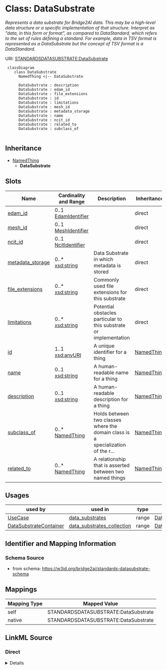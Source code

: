 # Class: DataSubstrate
_Represents a data substrate for Bridge2AI data. This may be a high-level data structure or a specific implementation of that structure. Interpret as "data, in this form or format", as compared to DataStandard, which refers to the set of rules defining a standard. For example, data in TSV format is represented as a DataSubstrate but the concept of TSV format is a DataStandard._




URI: [STANDARDSDATASUBSTRATE:DataSubstrate](https://w3id.org/bridge2ai/standards-datasubstrate-schema/DataSubstrate)



```mermaid
 classDiagram
    class DataSubstrate
      NamedThing <|-- DataSubstrate
      
      DataSubstrate : description
      DataSubstrate : edam_id
      DataSubstrate : file_extensions
      DataSubstrate : id
      DataSubstrate : limitations
      DataSubstrate : mesh_id
      DataSubstrate : metadata_storage
      DataSubstrate : name
      DataSubstrate : ncit_id
      DataSubstrate : related_to
      DataSubstrate : subclass_of
      
```





## Inheritance
* [NamedThing](NamedThing.md)
    * **DataSubstrate**



## Slots

| Name | Cardinality and Range | Description | Inheritance |
| ---  | --- | --- | --- |
| [edam_id](edam_id.md) | 0..1 <br/> [EdamIdentifier](EdamIdentifier.md) |  | direct |
| [mesh_id](mesh_id.md) | 0..1 <br/> [MeshIdentifier](MeshIdentifier.md) |  | direct |
| [ncit_id](ncit_id.md) | 0..1 <br/> [NcitIdentifier](NcitIdentifier.md) |  | direct |
| [metadata_storage](metadata_storage.md) | 0..* <br/> [xsd:string](xsd:string) | Data Substrate in which metadata is stored | direct |
| [file_extensions](file_extensions.md) | 0..* <br/> [xsd:string](xsd:string) | Commonly used file extensions for this substrate | direct |
| [limitations](limitations.md) | 0..* <br/> [xsd:string](xsd:string) | Potential obstacles particular to this substrate or implementation | direct |
| [id](id.md) | 1..1 <br/> [xsd:anyURI](xsd:anyURI) | A unique identifier for a thing | [NamedThing](NamedThing.md) |
| [name](name.md) | 0..1 <br/> [xsd:string](xsd:string) | A human-readable name for a thing | [NamedThing](NamedThing.md) |
| [description](description.md) | 0..1 <br/> [xsd:string](xsd:string) | A human-readable description for a thing | [NamedThing](NamedThing.md) |
| [subclass_of](subclass_of.md) | 0..* <br/> [NamedThing](NamedThing.md) | Holds between two classes where the domain class is a specialization of the r... | [NamedThing](NamedThing.md) |
| [related_to](related_to.md) | 0..* <br/> [NamedThing](NamedThing.md) | A relationship that is asserted between two named things | [NamedThing](NamedThing.md) |





## Usages

| used by | used in | type | used |
| ---  | --- | --- | --- |
| [UseCase](UseCase.md) | [data_substrates](data_substrates.md) | range | [DataSubstrate](DataSubstrate.md) |
| [DataSubstrateContainer](DataSubstrateContainer.md) | [data_substrates_collection](data_substrates_collection.md) | range | [DataSubstrate](DataSubstrate.md) |






## Identifier and Mapping Information







### Schema Source


* from schema: https://w3id.org/bridge2ai/standards-datasubstrate-schema





## Mappings

| Mapping Type | Mapped Value |
| ---  | ---  |
| self | STANDARDSDATASUBSTRATE:DataSubstrate |
| native | STANDARDSDATASUBSTRATE:DataSubstrate |





## LinkML Source

<!-- TODO: investigate https://stackoverflow.com/questions/37606292/how-to-create-tabbed-code-blocks-in-mkdocs-or-sphinx -->

### Direct

<details>
```yaml
name: DataSubstrate
description: Represents a data substrate for Bridge2AI data. This may be a high-level
  data structure or a specific implementation of that structure. Interpret as "data,
  in this form or format", as compared to DataStandard, which refers to the set of
  rules defining a standard. For example, data in TSV format is represented as a DataSubstrate
  but the concept of TSV format is a DataStandard.
from_schema: https://w3id.org/bridge2ai/standards-datasubstrate-schema
rank: 1000
is_a: NamedThing
slots:
- edam_id
- mesh_id
- ncit_id
- metadata_storage
- file_extensions
- limitations

```
</details>

### Induced

<details>
```yaml
name: DataSubstrate
description: Represents a data substrate for Bridge2AI data. This may be a high-level
  data structure or a specific implementation of that structure. Interpret as "data,
  in this form or format", as compared to DataStandard, which refers to the set of
  rules defining a standard. For example, data in TSV format is represented as a DataSubstrate
  but the concept of TSV format is a DataStandard.
from_schema: https://w3id.org/bridge2ai/standards-datasubstrate-schema
rank: 1000
is_a: NamedThing
attributes:
  edam_id:
    name: edam_id
    examples:
    - value: edam.data:0006
    from_schema: https://w3id.org/bridge2ai/standards-schema
    rank: 1000
    values_from:
    - edam.data
    - edam.format
    - edam.operation
    - edam.topic
    alias: edam_id
    owner: DataSubstrate
    domain_of:
    - DataTopic
    - DataSubstrate
    range: edam_identifier
  mesh_id:
    name: mesh_id
    examples:
    - value: MeSH:D014831
    from_schema: https://w3id.org/bridge2ai/standards-schema
    rank: 1000
    values_from:
    - MeSH
    alias: mesh_id
    owner: DataSubstrate
    domain_of:
    - DataTopic
    - DataSubstrate
    range: mesh_identifier
  ncit_id:
    name: ncit_id
    examples:
    - value: NCIT:C92692
    from_schema: https://w3id.org/bridge2ai/standards-schema
    rank: 1000
    values_from:
    - NCIT
    alias: ncit_id
    owner: DataSubstrate
    domain_of:
    - DataTopic
    - DataSubstrate
    range: ncit_identifier
  metadata_storage:
    name: metadata_storage
    description: Data Substrate in which metadata is stored.
    from_schema: https://w3id.org/bridge2ai/standards-datasubstrate-schema
    rank: 1000
    is_a: node property
    domain: NamedThing
    multivalued: true
    alias: metadata_storage
    owner: DataSubstrate
    domain_of:
    - DataSubstrate
    range: string
    any_of:
    - range: DataSubstrate
    - equals_string: file headers
  file_extensions:
    name: file_extensions
    description: Commonly used file extensions for this substrate.
    from_schema: https://w3id.org/bridge2ai/standards-datasubstrate-schema
    rank: 1000
    is_a: node property
    domain: NamedThing
    multivalued: true
    alias: file_extensions
    owner: DataSubstrate
    domain_of:
    - DataSubstrate
    range: string
  limitations:
    name: limitations
    description: 'Potential obstacles particular to this substrate or implementation. '
    from_schema: https://w3id.org/bridge2ai/standards-datasubstrate-schema
    rank: 1000
    is_a: node property
    domain: NamedThing
    multivalued: true
    alias: limitations
    owner: DataSubstrate
    domain_of:
    - DataSubstrate
    range: string
  id:
    name: id
    description: A unique identifier for a thing.
    from_schema: https://w3id.org/bridge2ai/standards-schema
    rank: 1000
    slot_uri: schema:identifier
    identifier: true
    alias: id
    owner: DataSubstrate
    domain_of:
    - NamedThing
    range: uriorcurie
    required: true
  name:
    name: name
    description: A human-readable name for a thing.
    from_schema: https://w3id.org/bridge2ai/standards-schema
    rank: 1000
    slot_uri: schema:name
    alias: name
    owner: DataSubstrate
    domain_of:
    - NamedThing
    range: string
  description:
    name: description
    description: A human-readable description for a thing.
    from_schema: https://w3id.org/bridge2ai/standards-schema
    rank: 1000
    slot_uri: schema:description
    alias: description
    owner: DataSubstrate
    domain_of:
    - NamedThing
    range: string
  subclass_of:
    name: subclass_of
    description: Holds between two classes where the domain class is a specialization
      of the range class.
    from_schema: https://w3id.org/bridge2ai/standards-schema
    exact_mappings:
    - rdfs:subClassOf
    - MESH:isa
    narrow_mappings:
    - rdfs:subPropertyOf
    rank: 1000
    is_a: related_to
    domain: NamedThing
    multivalued: true
    inherited: true
    alias: subclass_of
    owner: DataSubstrate
    domain_of:
    - NamedThing
    range: NamedThing
  related_to:
    name: related_to
    description: A relationship that is asserted between two named things.
    from_schema: https://w3id.org/bridge2ai/standards-schema
    rank: 1000
    domain: NamedThing
    multivalued: true
    inherited: true
    alias: related_to
    owner: DataSubstrate
    domain_of:
    - NamedThing
    - Organization
    symmetric: true
    range: NamedThing

```
</details>